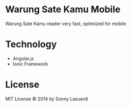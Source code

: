 # Warung Sate Kamu Mobile

Warung Sate Kamu reader very fast, optimized for mobile

# Technology

- Angular.js
- Ionic Framework

# License 

MIT License &copy; 2014 by Sonny Lazuardi
